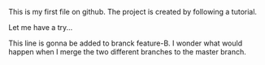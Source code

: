 This is my first file on github.
The project is created by following a tutorial.

Let me have a try...

This line is gonna be added to branck feature-B.
I wonder what would happen when I merge the two different branches to the master branch.
